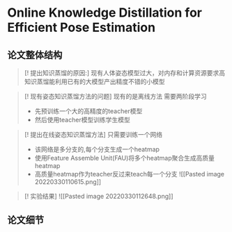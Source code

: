# Online Knowledge Distillation for Efficient Pose Estimation
## 论文整体结构
> [! 提出知识蒸馏的原因:]
> 现有人体姿态模型过大，对内存和计算资源要求高
> 知识蒸馏能利用已有的大模型产出精度不错的小模型

> [! 现有姿态知识蒸馏方法的问题]
> 现有的是离线方法
> 需要两阶段学习
> - 先预训练一个大的高精度的teacher模型
> - 然后使用teacher模型训练学生模型

> [! 提出在线姿态知识蒸馏方法]
> 只需要训练一个网络
> - 该网络是多分支的,每个分支生成一个heatmap
> - 使用Feature Assemble Unit(FAU)将多个heatmap聚合生成高质量heatmap
> - 高质量heatmap作为teacher反过来teach每一个分支
![[Pasted image 20220330110615.png]]

>[! 实验结果]
>![[Pasted image 20220330112648.png]]


## 论文细节
